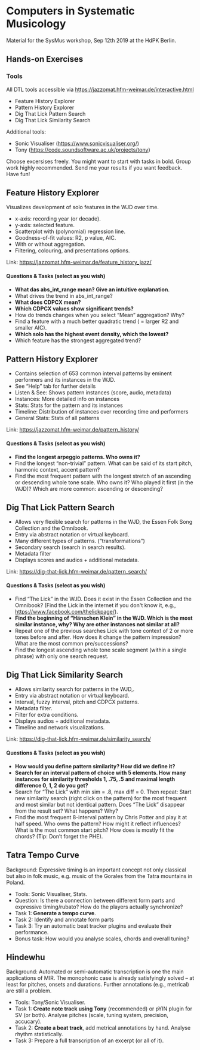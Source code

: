 # Computers in Systematic Musicology 
Material for the SysMus workshop, Sep 12th 2019 at the HdPK Berlin.
## Hands-on Exercises
### Tools
All DTL tools accessible via https://jazzomat.hfm-weimar.de/interactive.html

* Feature History Explorer
* Pattern History Explorer
* Dig That Lick Pattern Search
* Dig That Lick Similarity Search

Additional tools:
* Sonic Visualiser (https://www.sonicvisualiser.org/)
* Tony (https://code.soundsoftware.ac.uk/projects/tony)


Choose excersises freely. You might want to start with tasks in bold. Group work highly recommended. Send me your results if you want feedback. Have fun! 

## Feature History Explorer
Visualizes development of solo features in the WJD over time.
  * x-axis: recording year (or decade).  
  * y-axis: selected feature. 
  * Scatterplot with (polynomial) regression line.
  * Goodness-of-fit values: R2, p value, AIC.
  * With or without aggregation.
  * Filtering, colouring, and presentations options.
  
Link: https://jazzomat.hfm-weimar.de/feature_history_jazz/

#### Questions & Tasks (select as you wish)
  * **What das abs_int_range mean? Give an intuitive explanation**.
  * What drives the trend in abs_int_range?
  * **What does CDPCX mean?**
  * **Which CDPCX values show significant trends?**
  * How do trends changes when you select “Mean” aggregation? Why? 
  * Find a feature with a much better quadratic trend ( = larger R2 and smaller AIC).
  * **Which solo has the highest event density, which the lowest?**
  * Which feature has the strongest aggregated trend?
  
## Pattern History Explorer
* Contains selection of 653 common interval patterns by eminent performers and its instances in the WJD.
* See “Help” tab for further details
* Listen & See: Shows pattern instances (score, audio, metadata)
* Instances: More detailed info on instances
* Stats: Stats for the pattern and its instances
* Timeline: Distribution of instances over recording time and performers
* General Stats: Stats of all patterns

Link: https://jazzomat.hfm-weimar.de/pattern_history/

#### Questions & Tasks (select as you wish)
  * **Find the longest arpeggio patterns. Who owns it?**
  * Find the longest “non-trivial” pattern. What can be said of its start pitch, harmonic context, accent pattern?
  * Find the most frequent pattern with the longest stretch of an ascending or descending whole tone scale. Who owns it? Who played it first (in the WJD)? Which are more common: ascending or descending?

## Dig That Lick Pattern Search
* Allows very flexible search for patterns in the WJD, the Essen Folk Song Collection and the Omnibook.
* Entry via abstract notation or virtual keyboard.
* Many different types of patterns. (“transformations”)
* Secondary search (search in search results).
* Metadata filter
* Displays scores and audios + additional metadata.

Link: https://dig-that-lick.hfm-weimar.de/pattern_search/

#### Questions & Tasks (select as you wish)
* Find “The Lick” in the WJD. Does it exist in the Essen Collection and the Omnibook? (Find the Lick in the internet if you don't know it, e.g., https://www.facebook.com/thelickpage/).
* **Find the beginning of “Hänschen Klein” in the WJD. Which is the most similar instance, why? Why are other instances not similar at all?**
* Repeat one of the previous searches Lick with tone context of 2 or more tones before and after. How does it change the pattern impression? What are the most common pre/successions?
* Find the longest ascending whole tone scale segment (within a single phrase) with only one search request.

## Dig That Lick Similarity Search
* Allows similarity search for patterns in the WJD,.
* Entry via abstract notation or virtual keyboard.
* Interval, fuzzy interval, pitch and CDPCX patterns.
* Metadata filter.
* Filter for extra conditions.
* Displays audios + additional metadata.
* Timeline and network visualizations.

Link: https://dig-that-lick.hfm-weimar.de/similarity_search/

#### Questions & Tasks (select as you wish)
* **How would you define pattern similarity? How did we define it?**
* **Search for an interval pattern of choice with 5 elements. How many instances for similarity thresholds 1, .75, .5 and maximal length difference 0, 1, 2 do you get?** 
* Search for “The Lick” with min sim = .8, max diff = 0. Then repeat: Start new similarity search (right click on the pattern) for the most frequent and most similar but not identical pattern. Does “The Lick” disappear from the result set? What happens? Why?
* Find the most frequent 8-interval pattern by Chris Potter and play it at half speed. Who owns the pattern? How might it reflect influences? What is the most common start pitch? How does is mostly fit the chords? (Tip: Don’t forget the PHE).

## Tatra Tempo Curve
Background: Expressive timing is an important concept not only classical but also in folk music, e.g. music of the Gorales from the Tatra mountains in Poland.

* Tools: Sonic Visualiser, Stats.
* Question: Is there a connection between different form parts and expressive timing/rubato? How do the players actually synchronize?
* Task 1: **Generate a tempo curve**.
* Task 2: Identify and annotate form parts
* Task 3: Try an automatic beat tracker plugins and evaluate their performance.
* Bonus task: How would you analyse scales, chords and overall tuning?

## Hindewhu
Background: Automated or semi-automatic transcription is one the main applications of MIR. The monophonic case is already satisfyingly solved – at least for pitches, onsets and durations. Further annotations (e.g., metrical) are still a problem.

* Tools: Tony/Sonic Visualiser.
* Task 1: **Create note track using Tony** (recommended) or pYIN plugin for SV (or both). Analyse pitches (scale, tuning system, precision, accucary). 
* Task 2: **Create a beat track**, add metrical annotations by hand. Analyse rhythm statistically.
* Task 3: Prepare a full transcription of an excerpt (or all of it).
